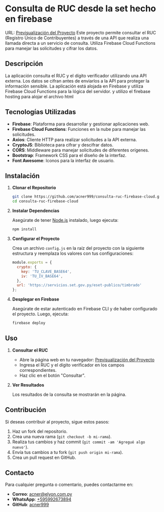 # Consulta de RUC desde la set hecho en firebase

URL: [Previsualización del Proyecto](https://rucconsulta-4d509.web.app)
Este proyecto permite consultar el RUC (Registro Único de Contribuyentes) a través de una API que realiza una llamada directa a un servicio de consulta. Utiliza Firebase Cloud Functions para manejar las solicitudes y cifrar los datos.

## Descripción

La aplicación consulta el RUC y el dígito verificador utilizando una API externa. Los datos se cifran antes de enviarlos a la API para proteger la información sensible. La aplicación está alojada en Firebase y utiliza Firebase Cloud Functions para la lógica del servidor.
y utilizo el firebase hosting para alojar el archivo html

## Tecnologías Utilizadas

- **Firebase**: Plataforma para desarrollar y gestionar aplicaciones web.
- **Firebase Cloud Functions**: Funciones en la nube para manejar las solicitudes.
- **Axios**: Cliente HTTP para realizar solicitudes a la API externa.
- **CryptoJS**: Biblioteca para cifrar y descifrar datos.
- **CORS**: Middleware para manejar solicitudes de diferentes orígenes.
- **Bootstrap**: Framework CSS para el diseño de la interfaz.
- **Font Awesome**: Iconos para la interfaz de usuario.

## Instalación

1. **Clonar el Repositorio**

    ```bash
    git clone https://github.com/acner999/consulta-ruc-firebase-cloud.git
    cd consulta-ruc-firebase-cloud
    ```

2. **Instalar Dependencias**

    Asegúrate de tener [Node.js](https://nodejs.org/) instalado, luego ejecuta:

    ```bash
    npm install
    ```

3. **Configurar el Proyecto**

    Crea un archivo `config.js` en la raíz del proyecto con la siguiente estructura y reemplaza los valores con tus configuraciones:

    ```javascript
    module.exports = {
      crypto: {
        key: 'TU_CLAVE_BASE64',
        iv: 'TU_IV_BASE64',
      },
      url: 'https://servicios.set.gov.py/eset-publico/timbrado'
    };
    ```

4. **Desplegar en Firebase**

    Asegúrate de estar autenticado en Firebase CLI y de haber configurado el proyecto. Luego, ejecuta:

    ```bash
    firebase deploy
    ```

## Uso

1. **Consultar el RUC**

    - Abre la página web en tu navegador: [Previsualización del Proyecto](https://rucconsulta-4d509.web.app)
    - Ingresa el RUC y el dígito verificador en los campos correspondientes.
    - Haz clic en el botón "Consultar".

2. **Ver Resultados**

    Los resultados de la consulta se mostrarán en la página.

## Contribución

Si deseas contribuir al proyecto, sigue estos pasos:

1. Haz un fork del repositorio.
2. Crea una nueva rama (`git checkout -b mi-rama`).
3. Realiza tus cambios y haz commit (`git commit -am 'Agregué algo nuevo'`).
4. Envía tus cambios a tu fork (`git push origin mi-rama`).
5. Crea un pull request en GitHub.

## Contacto

Para cualquier pregunta o comentario, puedes contactarme en:

- **Correo**: [acner@elyon.com.py](mailto:acner@elyon.com.py)
- **WhatsApp**: [+595992673894](https://wa.me/595992673894)
- **GitHub**: [acner999](https://github.com/acner999)